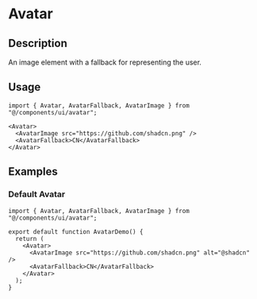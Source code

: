 # Avatar

## Description

An image element with a fallback for representing the user.

## Usage

```tsx
import { Avatar, AvatarFallback, AvatarImage } from "@/components/ui/avatar";
```

```tsx
<Avatar>
  <AvatarImage src="https://github.com/shadcn.png" />
  <AvatarFallback>CN</AvatarFallback>
</Avatar>
```

## Examples

### Default Avatar

```tsx
import { Avatar, AvatarFallback, AvatarImage } from "@/components/ui/avatar";

export default function AvatarDemo() {
  return (
    <Avatar>
      <AvatarImage src="https://github.com/shadcn.png" alt="@shadcn" />
      <AvatarFallback>CN</AvatarFallback>
    </Avatar>
  );
}
```
